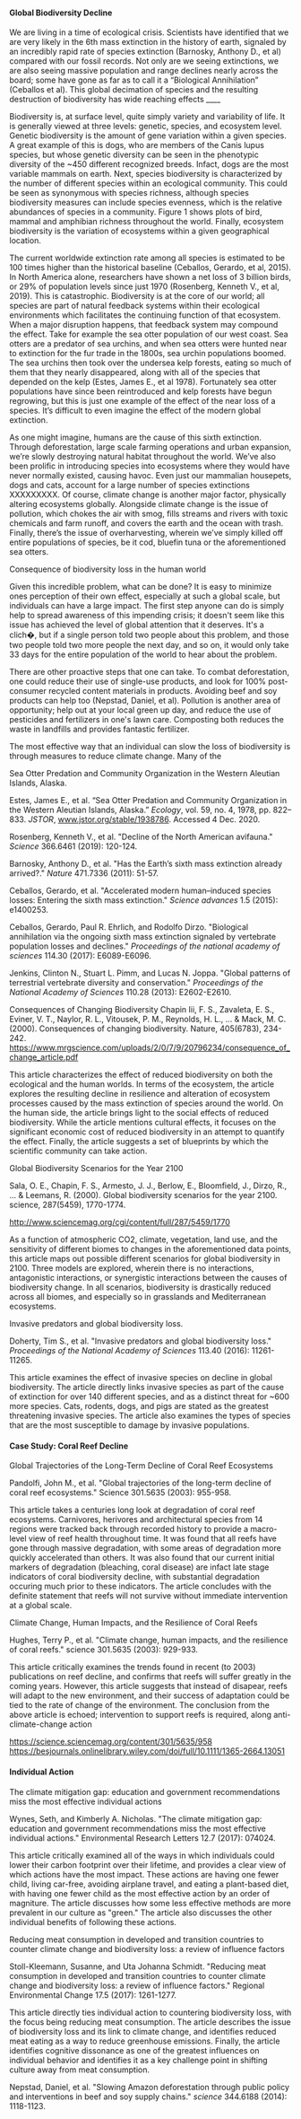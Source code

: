 #### Global Biodiversity Decline



We are living in a time of ecological crisis. Scientists have identified that we are very likely in the 6th mass extinction in the history of earth, signaled by an incredibly rapid rate of species extinction (Barnosky, Anthony D., et al) compared with our fossil records. Not only are we seeing extinctions, we are also seeing massive population and range declines nearly across the board; some have gone as far as to call it a “Biological Annihilation” (Ceballos et al). This global decimation of species and the resulting destruction of biodiversity has wide reaching effects ____



Biodiversity is, at surface level, quite simply variety and variability of life. It is generally viewed at three levels: genetic, species, and ecosystem level. Genetic biodiversity is the amount of gene variation within a given species. A great example of this is dogs, who are members of the Canis lupus species, but whose genetic diversity can be seen in the phenotypic diversity of the ~450 different recognized breeds. Infact, dogs are the most variable mammals on earth. Next, species biodiversity is characterized by the number of different species within an ecological community. This could be seen as synonymous with species richness, although species biodiversity measures can include species evenness, which is the relative abundances of species in a community. Figure 1 shows plots of bird, mammal and amphibian richness throughout the world. Finally, ecosystem biodiversity is the variation of ecosystems within a given geographical location. 

The current worldwide extinction rate among all species is estimated to be 100 times higher than the historical baseline (Ceballos, Gerardo, et al, 2015). In North America alone, researchers have shown a net loss of 3 billion birds, or 29% of population levels since just 1970 (Rosenberg, Kenneth V., et al, 2019). This is catastrophic. Biodiversity is at the core of our world; all species are part of natural feedback systems within their ecological environments which facilitates the continuing function of that ecosystem. When a major disruption happens, that feedback system may compound the effect. Take for example the sea otter population of our west coast. Sea otters are a predator of sea urchins, and when sea otters were hunted near to extinction for the fur trade in the 1800s, sea urchin populations boomed. The sea urchins then took over the undersea kelp forests, eating so much of them that they nearly disappeared, along with all of the species that depended on the kelp (Estes, James E., et al 1978). Fortunately sea otter populations have since been reintroduced and kelp forests have begun regrowing, but this is just one example of the effect of the near loss of a species. It’s difficult to even imagine the effect of the modern global extinction. 

As one might imagine, humans are the cause of this sixth extinction. Through deforestation, large scale farming operations and urban expansion, we’re slowly destroying natural habitat throughout the world. We’ve also been prolific in introducing species into ecosystems where they would have never normally existed, causing havoc. Even just our mammalian housepets, dogs and cats, account for a large number of species extinctions XXXXXXXXX. Of course, climate change is another major factor, physically altering ecosystems globally. Alongside climate change is the issue of pollution, which chokes the air with smog, fills streams and rivers with toxic chemicals and farm runoff, and covers the earth and the ocean with trash.  Finally, there’s the issue of overharvesting, wherein we’ve simply killed off entire populations of species, be it cod, bluefin tuna or the aforementioned sea otters. 

Consequence of biodiversity loss in the human world



Given this incredible problem, what can be done? It is easy to minimize ones perception of their own effect, especially at such a global scale, but individuals can have a large impact. The first step anyone can do is simply help to spread awareness of this impending crisis; it doesn't seem like this issue has achieved the level of global attention that it deserves. It's a clich�, but if a single person told two people about this problem, and those two people told two more people the next day, and so on, it would only take 33 days for the entire population of the world to hear about the problem. 

There are other proactive steps that one can take. To combat deforestation, one could reduce their use of single-use products, and look for 100% post-consumer recycled content materials in products. Avoiding beef and soy products can help too (Nepstad, Daniel, et al). Pollution is another area of opportunity; help out at your local green up day, and reduce the use of pesticides and fertilizers in one's lawn care. Composting both reduces the waste in landfills and provides fantastic fertilizer. 

The most effective way that an individual can slow the loss of biodiversity is through measures to reduce climate change.  Many of the 



Sea Otter Predation and Community Organization in the Western Aleutian Islands, Alaska.

Estes, James E., et al. “Sea Otter Predation and Community Organization in the Western Aleutian Islands, Alaska.” *Ecology*, vol. 59, no. 4, 1978, pp. 822–833. *JSTOR*, www.jstor.org/stable/1938786. Accessed 4 Dec. 2020.

Rosenberg, Kenneth V., et al. "Decline of the North American avifauna." *Science* 366.6461 (2019): 120-124.

Barnosky, Anthony D., et al. "Has the Earth’s sixth mass extinction already arrived?." *Nature* 471.7336 (2011): 51-57.

Ceballos, Gerardo, et al. "Accelerated modern human–induced species losses: Entering the sixth mass extinction." *Science advances* 1.5 (2015): e1400253.

Ceballos, Gerardo, Paul R. Ehrlich, and Rodolfo Dirzo. "Biological annihilation via the ongoing sixth mass extinction signaled by vertebrate population losses and declines." *Proceedings of the national academy of sciences* 114.30 (2017): E6089-E6096.

Jenkins, Clinton N., Stuart L. Pimm, and Lucas N. Joppa. "Global patterns of terrestrial vertebrate diversity and conservation." *Proceedings of the National Academy of Sciences* 110.28 (2013): E2602-E2610.



Consequences of Changing Biodiversity 
Chapin Iii, F. S., Zavaleta, E. S., Eviner, V. T., Naylor, R. L., Vitousek, P. M., Reynolds, H. L., ... & Mack, M. C. (2000). Consequences of changing biodiversity. Nature, 405(6783), 234-242.
https://www.mrgscience.com/uploads/2/0/7/9/20796234/consequence_of_change_article.pdf

This article characterizes the effect of reduced biodiversity on both the ecological and the human worlds. In terms of the ecosystem, the article explores the resulting decline in resilience and alteration of ecosystem processes caused by the mass extinction of species around the world. On the human side, the article brings light to the social effects of reduced biodiversity. While the article mentions cultural effects, it focuses on the significant economic cost of reduced biodiversity in an attempt to quantify the effect. Finally, the article suggests a set of blueprints by which the scientific community can take action. 


Global Biodiversity Scenarios for the Year 2100

Sala, O. E., Chapin, F. S., Armesto, J. J., Berlow, E., Bloomfield, J., Dirzo, R., ... & Leemans, R. (2000). Global biodiversity scenarios for the year 2100. science, 287(5459), 1770-1774.

http://www.sciencemag.org/cgi/content/full/287/5459/1770

As a function of atmospheric CO2, climate, vegetation, land use, and the sensitivity of different biomes to changes in the aforementioned data points, this article maps out possible different scenarios for global biodiversity in 2100. Three models are explored, wherein there is no interactions, antagonistic interactions, or synergistic interactions between the causes of biodiversity change. In all scenarios, biodiversity is drastically reduced across all biomes, and especially so in grasslands and Mediterranean ecosystems.



Invasive predators and global biodiversity loss.

Doherty, Tim S., et al. "Invasive predators and global biodiversity loss." *Proceedings of the National Academy of Sciences* 113.40 (2016): 11261-11265.

This article examines the effect of invasive species on decline in global biodiversity. The article directly links invasive species as part of the cause of extinction for over 140 different species, and as a distinct threat for ~600 more species. Cats, rodents, dogs, and pigs are stated as the greatest threatening invasive species. The article also examines the types of species that are the most susceptible to damage by invasive populations. 




#### Case Study: Coral Reef Decline

Global Trajectories of the Long-Term Decline of Coral Reef Ecosystems

Pandolfi, John M., et al. "Global trajectories of the long-term decline of coral reef ecosystems." Science 301.5635 (2003): 955-958.

This article takes a centuries long look at degradation of coral reef ecosystems. Carnivores, herivores and architectural species from 14 regions were tracked back through recorded history to provide a macro-level view of reef health throughout time. It was found that all reefs have gone through massive degradation, with some areas of degradation more quickly accelerated than others. It was also found that our current initial markers of degradation (bleaching, coral disease) are infact late stage indicators of coral biodiversity decline, with substantial degradation occuring much prior to these indicators. The article concludes with the definite statement that reefs will not survive without immediate intervention at a global scale.


Climate Change, Human Impacts, and the Resilience of Coral Reefs

Hughes, Terry P., et al. "Climate change, human impacts, and the resilience of coral reefs." science 301.5635 (2003): 929-933.

This article critically examines the trends found in recent (to 2003) publications on reef decline, and confirms that reefs will suffer greatly in the coming years. However, this article suggests that instead of disapear, reefs will adapt to the new environment, and their success of adaptation could be tied to the rate of change of the environment. The conclusion from the above article is echoed; intervention to support reefs is required, along anti-climate-change action

https://science.sciencemag.org/content/301/5635/958
https://besjournals.onlinelibrary.wiley.com/doi/full/10.1111/1365-2664.13051

#### Individual Action

The climate mitigation gap: education and government recommendations miss the most effective individual actions

Wynes, Seth, and Kimberly A. Nicholas. "The climate mitigation gap: education and government recommendations miss the most effective individual actions." Environmental Research Letters 12.7 (2017): 074024.

This article critically examined all of the ways in which individuals could lower their carbon footprint over their lifetime, and provides a clear view of which actions have the most impact. These actions are having one fewer child, living car-free, avoiding airplane travel, and eating a plant-based diet, with having one fewer child as the most effective action by an order of magniture. The article discusses how some less effective methods are more prevalent in our culture as "green." The article also discusses the other individual benefits of following these actions. 



Reducing meat consumption in developed and transition countries to counter climate change and biodiversity loss: a review of influence factors

Stoll-Kleemann, Susanne, and Uta Johanna Schmidt. "Reducing meat consumption in developed and transition countries to counter climate change and biodiversity loss: a review of influence factors." Regional Environmental Change 17.5 (2017): 1261-1277.



This article directly ties individual action to countering biodiversity loss, with the focus being reducing meat consumption. The article describes the issue of biodiversity loss and its link to climate change, and identifies reduced meat eating as a way to reduce greenhouse emissions. Finally, the article identifies cognitive dissonance as one of the greatest influences on individual behavior and identifies it as a key challenge point in shifting culture away from meat consumption.





Nepstad, Daniel, et al. "Slowing Amazon deforestation through public policy and interventions in beef and soy supply chains." *science* 344.6188 (2014): 1118-1123.
